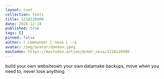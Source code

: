 ```yaml
---
layout: toot
collection: toots
title: 1218120900
date: 2024-12-18
published: true
tags: []
pinned: false
author: ⸸ commander ░ nova ⸸ :~$
avatar: /img/avatar/daemon.jpeg
mastodon: https://mastodon.online/@cmdr_nova/1218120900
---
```


build your own websiteown your own datamake backups, move when you need to, never lose anything

